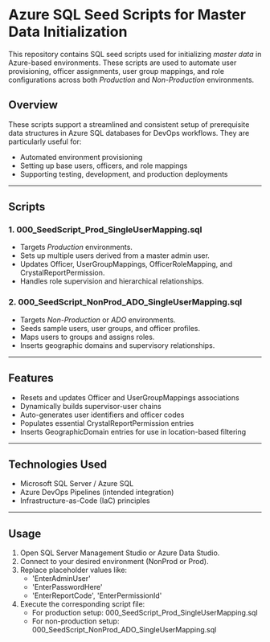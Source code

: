 # Azure SQL Seed Scripts for Master Data Initialization

This repository contains SQL seed scripts used for initializing *master data* in Azure-based environments. These scripts are used to automate user provisioning, officer assignments, user group mappings, and role configurations across both *Production* and *Non-Production* environments.

## Overview

These scripts support a streamlined and consistent setup of prerequisite data structures in Azure SQL databases for DevOps workflows. They are particularly useful for:

- Automated environment provisioning
- Setting up base users, officers, and role mappings
- Supporting testing, development, and production deployments

---

## Scripts

### 1. 000_SeedScript_Prod_SingleUserMapping.sql
- Targets *Production* environments.
- Sets up multiple users derived from a master admin user.
- Updates Officer, UserGroupMappings, OfficerRoleMapping, and CrystalReportPermission.
- Handles role supervision and hierarchical relationships.

### 2. 000_SeedScript_NonProd_ADO_SingleUserMapping.sql
- Targets *Non-Production* or *ADO* environments.
- Seeds sample users, user groups, and officer profiles.
- Maps users to groups and assigns roles.
- Inserts geographic domains and supervisory relationships.

---

## Features

- Resets and updates Officer and UserGroupMappings associations
- Dynamically builds supervisor-user chains
- Auto-generates user identifiers and officer codes
- Populates essential CrystalReportPermission entries
- Inserts GeographicDomain entries for use in location-based filtering

---

## Technologies Used

- Microsoft SQL Server / Azure SQL
- Azure DevOps Pipelines (intended integration)
- Infrastructure-as-Code (IaC) principles

---

## Usage

1. Open SQL Server Management Studio or Azure Data Studio.
2. Connect to your desired environment (NonProd or Prod).
3. Replace placeholder values like:
   - 'EnterAdminUser'
   - 'EnterPasswordHere'
   - 'EnterReportCode', 'EnterPermissionId'
4. Execute the corresponding script file:
   - For production setup: 000_SeedScript_Prod_SingleUserMapping.sql
   - For non-production setup: 000_SeedScript_NonProd_ADO_SingleUserMapping.sql
